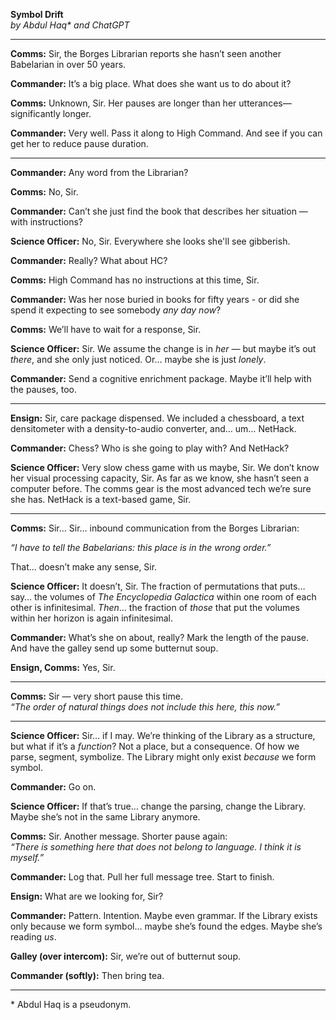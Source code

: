 **Symbol Drift**  
*by Abdul Haq\* and ChatGPT*

---

**Comms:** Sir, the Borges Librarian reports she hasn’t seen another Babelarian in over 50 years.

**Commander:** It’s a big place. What does she want us to do about it?

**Comms:** Unknown, Sir. Her pauses are longer than her utterances—significantly longer.

**Commander:** Very well. Pass it along to High Command. And see if you can get her to reduce pause duration.

---

**Commander:** Any word from the Librarian?

**Comms:** No, Sir.

**Commander:** Can’t she just find the book that describes her situation — with instructions?

**Science Officer:** No, Sir. Everywhere she looks she'll see gibberish.

**Commander:** Really? What about HC?

**Comms:** High Command has no instructions at this time, Sir.

**Commander:** Was her nose buried in books for fifty years - or did she spend it expecting to see somebody *any day now*?

**Comms:** We’ll have to wait for a response, Sir.

**Science Officer:** Sir. We assume the change is in *her* — but maybe it’s out *there*, and she only just noticed. Or… maybe she is just *lonely*.

**Commander:** Send a cognitive enrichment package. Maybe it’ll help with the pauses, too.

---

**Ensign:** Sir, care package dispensed. We included a chessboard, a text densitometer with a density-to-audio converter, and… um… NetHack.

**Commander:** Chess? Who is she going to play with? And NetHack?

**Science Officer:** Very slow chess game with us maybe, Sir. We don’t know her visual processing capacity, Sir. As far as we know, she hasn’t seen a computer before. The comms gear is the most advanced tech we’re sure she has. NetHack is a text-based game, Sir.

---

**Comms:** Sir… Sir… inbound communication from the Borges Librarian:

*“I have to tell the Babelarians: this place is in the wrong order.”*

That… doesn’t make any sense, Sir.

**Science Officer:** It doesn’t, Sir. The fraction of permutations that puts… say… the volumes of *The Encyclopedia Galactica* within one room of each other is infinitesimal. *Then*... the fraction of *those* that put the volumes within her horizon is again infinitesimal.

**Commander:** What’s she on about, really? Mark the length of the pause. And have the galley send up some butternut soup.

**Ensign, Comms:** Yes, Sir.

---

**Comms:** Sir — very short pause this time.  
*“The order of natural things does not include this here, this now.”*

---

**Science Officer:** Sir… if I may. We’re thinking of the Library as a structure, but what if it’s a *function*? Not a place, but a consequence. Of how we parse, segment, symbolize. The Library might only exist *because* we form symbol.

**Commander:** Go on.

**Science Officer:** If that’s true… change the parsing, change the Library. Maybe she’s not in the same Library anymore.

**Comms:** Sir. Another message. Shorter pause again:  
*“There is something here that does not belong to language. I think it is myself.”*

**Commander:** Log that. Pull her full message tree. Start to finish.

**Ensign:** What are we looking for, Sir?

**Commander:** Pattern. Intention. Maybe even grammar. If the Library exists only because we form symbol… maybe she’s found the edges. Maybe she’s reading *us*.

**Galley (over intercom):** Sir, we’re out of butternut soup.

**Commander (softly):** Then bring tea.

---
\* Abdul Haq is a pseudonym.
